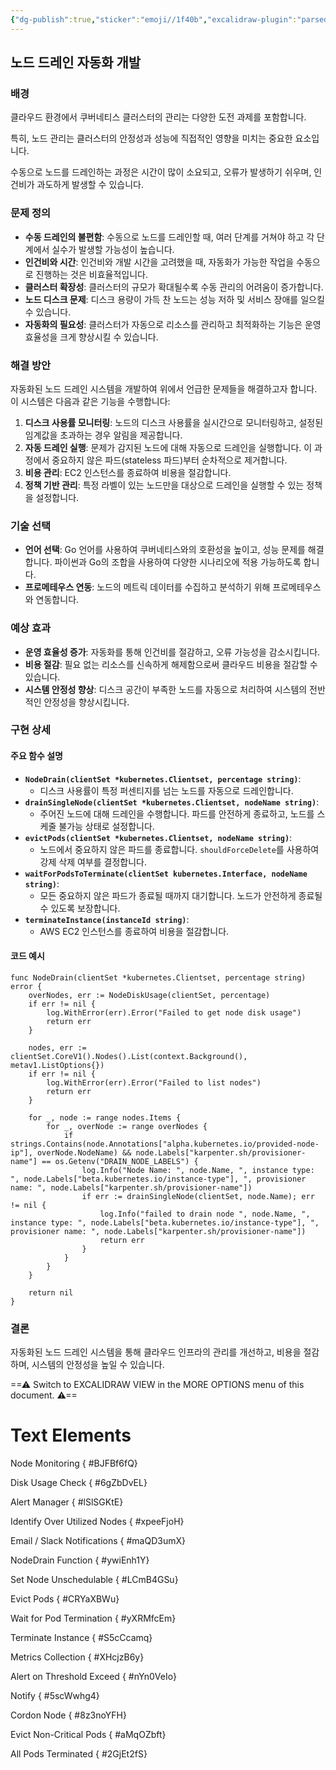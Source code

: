 ```yaml
---
{"dg-publish":true,"sticker":"emoji//1f40b","excalidraw-plugin":"parsed","tags":["excalidraw"],"permalink":"/golang/client-go//","dgPassFrontmatter":true,"created":"2024-05-11T11:49:55.607+09:00","updated":"2024-05-11T15:48:50.982+09:00"}
---
```


## 노드 드레인 자동화 개발

### 배경

클라우드 환경에서 쿠버네티스 클러스터의 관리는 다양한 도전 과제를 포함합니다. 

특히, 노드 관리는 클러스터의 안정성과 성능에 직접적인 영향을 미치는 중요한 요소입니다. 

수동으로 노드를 드레인하는 과정은 시간이 많이 소요되고, 오류가 발생하기 쉬우며, 인건비가 과도하게 발생할 수 있습니다.

### 문제 정의

- **수동 드레인의 불편함**: 수동으로 노드를 드레인할 때, 여러 단계를 거쳐야 하고 각 단계에서 실수가 발생할 가능성이 높습니다.
- **인건비와 시간**: 인건비와 개발 시간을 고려했을 때, 자동화가 가능한 작업을 수동으로 진행하는 것은 비효율적입니다.
- **클러스터 확장성**: 클러스터의 규모가 확대될수록 수동 관리의 어려움이 증가합니다.
- **노드 디스크 문제**: 디스크 용량이 가득 찬 노드는 성능 저하 및 서비스 장애를 일으킬 수 있습니다.
- **자동화의 필요성**: 클러스터가 자동으로 리소스를 관리하고 최적화하는 기능은 운영 효율성을 크게 향상시킬 수 있습니다.

### 해결 방안

자동화된 노드 드레인 시스템을 개발하여 위에서 언급한 문제들을 해결하고자 합니다. 이 시스템은 다음과 같은 기능을 수행합니다:

1. **디스크 사용률 모니터링**: 노드의 디스크 사용률을 실시간으로 모니터링하고, 설정된 임계값을 초과하는 경우 알림을 제공합니다.
2. **자동 드레인 실행**: 문제가 감지된 노드에 대해 자동으로 드레인을 실행합니다. 이 과정에서 중요하지 않은 파드(stateless 파드)부터 순차적으로 제거합니다.
3. **비용 관리**: EC2 인스턴스를 종료하여 비용을 절감합니다.
4. **정책 기반 관리**: 특정 라벨이 있는 노드만을 대상으로 드레인을 실행할 수 있는 정책을 설정합니다.

### 기술 선택

- **언어 선택**: Go 언어를 사용하여 쿠버네티스와의 호환성을 높이고, 성능 문제를 해결합니다. 파이썬과 Go의 조합을 사용하여 다양한 시나리오에 적용 가능하도록 합니다.
- **프로메테우스 연동**: 노드의 메트릭 데이터를 수집하고 분석하기 위해 프로메테우스와 연동합니다.

### 예상 효과

- **운영 효율성 증가**: 자동화를 통해 인건비를 절감하고, 오류 가능성을 감소시킵니다.
- **비용 절감**: 필요 없는 리소스를 신속하게 해제함으로써 클라우드 비용을 절감할 수 있습니다.
- **시스템 안정성 향상**: 디스크 공간이 부족한 노드를 자동으로 처리하여 시스템의 전반적인 안정성을 향상시킵니다.

### 구현 상세

#### 주요 함수 설명

- **`NodeDrain(clientSet *kubernetes.Clientset, percentage string)`**:
    - 디스크 사용률이 특정 퍼센티지를 넘는 노드를 자동으로 드레인합니다.
- **`drainSingleNode(clientSet *kubernetes.Clientset, nodeName string)`**:
    - 주어진 노드에 대해 드레인을 수행합니다. 파드를 안전하게 종료하고, 노드를 스케줄 불가능 상태로 설정합니다.
- **`evictPods(clientSet *kubernetes.Clientset, nodeName string)`**:
    - 노드에서 중요하지 않은 파드를 종료합니다. `shouldForceDelete`를 사용하여 강제 삭제 여부를 결정합니다.
- **`waitForPodsToTerminate(clientSet kubernetes.Interface, nodeName string)`**:
    - 모든 중요하지 않은 파드가 종료될 때까지 대기합니다. 노드가 안전하게 종료될 수 있도록 보장합니다.
- **`terminateInstance(instanceId string)`**:
    - AWS EC2 인스턴스를 종료하여 비용을 절감합니다.

#### 코드 예시

```golang
func NodeDrain(clientSet *kubernetes.Clientset, percentage string) error {
    overNodes, err := NodeDiskUsage(clientSet, percentage)
    if err != nil {
        log.WithError(err).Error("Failed to get node disk usage")
        return err
    }

    nodes, err := clientSet.CoreV1().Nodes().List(context.Background(), metav1.ListOptions{})
    if err != nil {
        log.WithError(err).Error("Failed to list nodes")
        return err
    }

    for _, node := range nodes.Items {
        for _, overNode := range overNodes {
            if strings.Contains(node.Annotations["alpha.kubernetes.io/provided-node-ip"], overNode.NodeName) && node.Labels["karpenter.sh/provisioner-name"] == os.Getenv("DRAIN_NODE_LABELS") {
                log.Info("Node Name: ", node.Name, ", instance type: ", node.Labels["beta.kubernetes.io/instance-type"], ", provisioner name: ", node.Labels["karpenter.sh/provisioner-name"])
                if err := drainSingleNode(clientSet, node.Name); err != nil {
                    log.Info("failed to drain node ", node.Name, ", instance type: ", node.Labels["beta.kubernetes.io/instance-type"], ", provisioner name: ", node.Labels["karpenter.sh/provisioner-name"])
                    return err
                }
            }
        }
    }

    return nil
}

```


### 결론

자동화된 노드 드레인 시스템을 통해 클라우드 인프라의 관리를 개선하고, 비용을 절감하며, 시스템의 안정성을 높일 수 있습니다. 

==⚠  Switch to EXCALIDRAW VIEW in the MORE OPTIONS menu of this document. ⚠==


# Text Elements
Node Monitoring
{ #BJFBf6fQ}


Disk Usage Check
{ #6gZbDvEL}


Alert Manager
{ #lSlSGKtE}


Identify Over Utilized Nodes
{ #xpeeFjoH}


Email / Slack Notifications
{ #maQD3umX}


NodeDrain Function
{ #ywiEnh1Y}


Set Node Unschedulable
{ #LCmB4GSu}


Evict Pods
{ #CRYaXBWu}


Wait for Pod Termination
{ #yXRMfcEm}


Terminate Instance
{ #S5cCcamq}


Metrics Collection
{ #XHcjzB6y}


Alert on Threshold Exceed
{ #nYn0VeIo}


Notify
{ #5scWwhg4}


Cordon Node
{ #8z3noYFH}


Evict Non-Critical Pods
{ #aMqOZbft}


All Pods Terminated
{ #2GjEt2fS}


